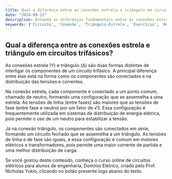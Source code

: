 ```yaml
---
title: Qual a diferença entre as conexões estrela e triângulo em circuitos trifásicos?
date: "2024-09-13"
description: Entenda as diferenças fundamentais entre as conexões estrela e triângulo em circuitos trifásicos.
keywords: ['Circuito', 'Conexão', 'Triângulo-Estrela', 'Exercício', 'Resolvido', 'Equivalente', 'Estrela-Triângulo']
---
```


## Qual a diferença entre as conexões estrela e triângulo em circuitos trifásicos?

As conexões estrela (Y) e triângulo (Δ) são duas formas distintas de interligar os componentes de um circuito trifásico. A principal diferença entre elas está na forma como os componentes são conectados e na distribuição das tensões e correntes.

Na conexão estrela, cada componente é conectado a um ponto comum, chamado de neutro, formando uma configuração que se assemelha a uma estrela. As tensões de linha (entre fases) são maiores que as tensões de fase (entre fase e neutro) por um fator de √3. Essa configuração é frequentemente utilizada em sistemas de distribuição de energia elétrica, pois permite o uso de um neutro para estabilizar a tensão.

Já na conexão triângulo, os componentes são conectados em série, formando um circuito fechado que se assemelha a um triângulo. As tensões de linha e de fase são iguais, e essa configuração é comum em motores elétricos e transformadores, pois permite uma maior corrente de partida e uma melhor distribuição de carga.

Se você gostou deste conteúdo, conheça o curso online de circuitos elétricos para alunos de engenharia, Domínio Elétrico, criado pelo Prof. Nicholas Yukio, clicando no botão presente logo abaixo do texto.